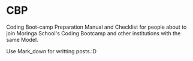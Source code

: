 # CBP
Coding Boot-camp Preparation Manual and Checklist for people about to join Moringa School's Coding Bootcamp and other institutions with the same Model.


Use Mark_down for writting posts.:D
